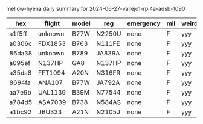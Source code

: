 mellow-hyena daily summary for 2024-06-27-vallejo1-rpi4a-adsb-1090

|hex|flight|model|reg|emergency|mil|weirdo|
|--|--|--|--|--|--|--|
|a1f5ff|unknown|B77W|N2250U|none|F|yyy|
|a0306c|FDX1853|B763|N111FE|none|F|yyy|
|86da38|unknown|B789|JA839A|none|F|yyy|
|a095ef|N137HP|GA8|N137HP|none|F|yyy|
|a35da8|FFT1094|A20N|N316FR|none|F|yyy|
|8694fa|ANA107|B77W|JA792A|none|F|yyy|
|aa7e9b|UAL1139|B39M|N77544|none|F|yyy|
|a784d5|ASA7039|B738|N584AS|none|F|yyy|
|a1bc92|JBU333|A21N|N2105J|none|F|yyy|
